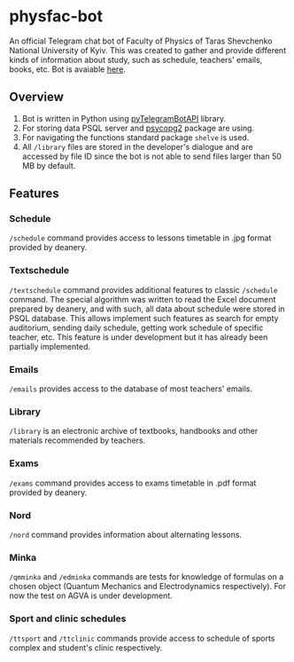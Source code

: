 # physfac-bot

An official Telegram chat bot of Faculty of Physics of Taras Shevchenko National
University of Kyiv. This was created to gather and provide different kinds of
information about study, such as schedule, teachers' emails, books, etc.
Bot is avaiable [here](http://t.me/physfac_bot).

## Overview

1. Bot is written in Python using [pyTelegramBotAPI](https://github.com/eternnoir/pyTelegramBotAPI) library.
2. For storing data PSQL server and [psycopg2](http://initd.org/psycopg/) package are using.
3. For navigating the functions standard package `shelve` is used.
4. All `/library` files are stored in the developer's dialogue and are accessed by file ID
since the bot is not able to send files larger than 50 MB by default.

## Features

### Schedule
`/schedule` command provides access to lessons timetable in .jpg format provided by deanery.

### Textschedule
`/textschedule` command provides additional features to classic `/schedule` command.
The special algorithm was written to read the Excel document prepared by deanery, and
with such, all data about schedule were stored in PSQL database. This allows implement
such features as search for empty auditorium, sending daily schedule, getting work
schedule of specific teacher, etc. This feature is under development but it has already
been partially implemented.


### Emails
`/emails` provides access to the database of most teachers' emails.

### Library
`/library` is an electronic archive of textbooks, handbooks and other materials recommended
by teachers.

### Exams
`/exams` command provides access to exams timetable in .pdf format provided by deanery.

### Nord
`/nord` command provides information about alternating lessons.

### Minka
`/qmminka` and `/edminka` commands are tests for knowledge of formulas on a chosen
object (Quantum Mechanics and Electrodynamics respectively). For now the test on
AGVA is under development.

### Sport and clinic schedules
`/ttsport` and `/ttclinic` commands provide access to schedule of sports complex and
student's clinic respectively.
